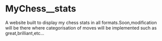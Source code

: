 # MyChess__stats
A website built to display my chess stats in all formats.Soon,modification will be there where categorisation of moves will be implemented such as great,brilliant,etc...
